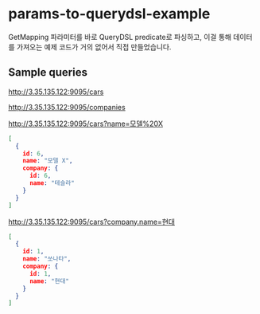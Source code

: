 # params-to-querydsl-example

GetMapping 파라미터를 바로 QueryDSL predicate로 파싱하고, 이걸 통해 데이터를 가져오는 예제 코드가 거의 없어서 직접 만들었습니다.

## Sample queries

http://3.35.135.122:9095/cars

http://3.35.135.122:9095/companies

http://3.35.135.122:9095/cars?name=모델%20X

```json
[
  {
    id: 6,
    name: "모델 X",
    company: {
      id: 6,
      name: "테슬라"
    }
  }
]
```

http://3.35.135.122:9095/cars?company.name=현대

```json
[
  {
    id: 1,
    name: "쏘나타",
    company: {
      id: 1,
      name: "현대"
    }
  }
]
```
